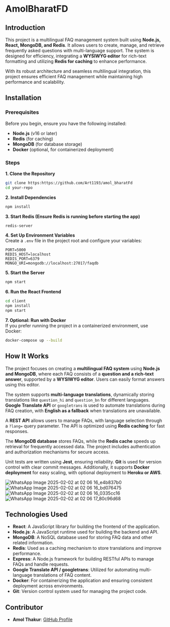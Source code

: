 # AmolBharatFD

## Introduction
This project is a multilingual FAQ management system built using **Node.js, React, MongoDB, and Redis**. It allows users to create, manage, and retrieve frequently asked questions with multi-language support. The system is designed for efficiency, integrating a **WYSIWYG editor** for rich-text formatting and utilizing **Redis for caching** to enhance performance.

With its robust architecture and seamless multilingual integration, this project ensures efficient FAQ management while maintaining high performance and scalability.

## Installation  

### Prerequisites  
Before you begin, ensure you have the following installed:  
- **Node.js** (v16 or later)  
- **Redis** (for caching)  
- **MongoDB** (for database storage)  
- **Docker** (optional, for containerized deployment)  

### Steps  

**1. Clone the Repository**  
```sh
git clone https:https://github.com/Art1193/amol_bharatFd
cd your-repo
```

**2. Install Dependencies**  
```sh
npm install
```

**3. Start Redis (Ensure Redis is running before starting the app)**  
```sh
redis-server
```

**4. Set Up Environment Variables**  
Create a `.env` file in the project root and configure your variables:
```
PORT=5000
REDIS_HOST=localhost
REDIS_PORT=6379
MONGO_URI=mongodb://localhost:27017/faqdb
```

**5. Start the Server**  
```sh
npm start
```

**6. Run the React Frontend**  
```sh
cd client
npm install
npm start
```

**7. Optional: Run with Docker**  
If you prefer running the project in a containerized environment, use Docker:
```sh
docker-compose up --build
```

## How It Works
The project focuses on creating a **multilingual FAQ system** using **Node.js and MongoDB**, where each FAQ consists of a **question and a rich-text answer**, supported by a **WYSIWYG editor**. Users can easily format answers using this editor. 

The system supports **multi-language translations**, dynamically storing translations like `question_hi` and `question_bn` for different languages. **Google Translate API** or `googletrans` is used to automate translations during FAQ creation, with **English as a fallback** when translations are unavailable.

A **REST API** allows users to manage FAQs, with language selection through a `?lang=` query parameter. The API is optimized using **Redis caching** for fast responses. 

The **MongoDB database** stores FAQs, while the **Redis cache** speeds up retrieval for frequently accessed data. The project includes authentication and authorization mechanisms for secure access.

Unit tests are written using **Jest**, ensuring reliability. **Git** is used for version control with clear commit messages. Additionally, it supports **Docker deployment** for easy scaling, with optional deployment to **Heroku or AWS**.

![WhatsApp Image 2025-02-02 at 02 06 16_e4b837b0](https://github.com/user-attachments/assets/899d58ca-585d-42e3-ac97-209b1a692027)
![WhatsApp Image 2025-02-02 at 02 06 16_bd076475](https://github.com/user-attachments/assets/a29aab40-141d-44a1-95b5-77918858a488)
![WhatsApp Image 2025-02-02 at 02 06 16_0335cc16](https://github.com/user-attachments/assets/19593812-e480-4746-b676-79ac432744ba)
![WhatsApp Image 2025-02-02 at 02 06 17_80c96d68](https://github.com/user-attachments/assets/0ba4ead9-c4ed-4ef0-9145-2a534c61183d)



## Technologies Used
- **React**: A JavaScript library for building the frontend of the application.
- **Node.js**: A JavaScript runtime used for building the backend and API.
- **MongoDB**: A NoSQL database used for storing FAQ data and other related information.
- **Redis**: Used as a caching mechanism to store translations and improve performance.
- **Express**: A Node.js framework for building RESTful APIs to manage FAQs and handle requests.
- **Google Translate API / googletrans**: Utilized for automating multi-language translations of FAQ content.
- **Docker**: For containerizing the application and ensuring consistent deployment across environments.
- **Git**: Version control system used for managing the project code.

## Contributor
- **Amol Thakur**: [GitHub Profile](https://github.com/Art1193)

